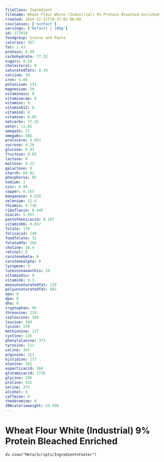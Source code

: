 ```yaml
---
fileClass: Ingredient
filename: Wheat Flour White (Industrial) 9% Protein Bleached Enriched
created: 2024-12-21T19:27:02-06:00
cssclasses: ['nutFact']
servings: ['Default | 100g']
id: 172016
foodgroup: Grains and Pasta
calories: 367
fat: 1.43
protein: 8.89
carbohydrate: 77.32
sugars: 0.54
cholesterol: 0
saturatedfats: 0.34
calcium: 20
iron: 5.06
potassium: 131
magnesium: 20
vitaminaiu: 0
vitaminarae: 0
vitaminc: 0
vitaminb12: 0
vitamind: 0
vitamine: 0.05
netcarbs: 77.32
water: 11.85
omega3s: 17
omega6s: 585
pralscore: 3.951
sucrose: 0.26
glucose: 0.03
fructose: 0.03
lactose: 0
maltose: 0.22
galactose: 0
starch: 68.01
phosphorus: 85
sodium: 2
zinc: 0.94
copper: 0.165
manganese: 0.628
selenium: 11.4
thiamin: 0.736
riboflavin: 0.445
niacin: 5.953
pantothenicacid: 0.187
vitaminb6: 0.037
folate: 170
folicacid: 140
foodfolate: 31
folatedfe: 268
choline: 10.4
retinol: 0
carotenebeta: 0
carotenealpha: 0
lycopene: 0
luteinzeaxanthin: 18
vitamindiu: 0
vitamink: 0.3
monounsaturatedfat: 120
polyunsaturatedfat: 602
epa: 0
dpa: 0
dha: 0
tryptophan: 95
threonine: 229
isoleucine: 306
leucine: 584
lysine: 239
methionine: 127
cystine: 226
phenylalanine: 373
tyrosine: 112
valine: 363
arginine: 313
histidine: 177
alanine: 261
asparticacid: 360
glutamicacid: 2736
glycine: 296
proline: 931
serine: 375
alcohol: 0
caffeine: 0
theobromine: 0
200calorieweight: 54.496
---
```


# Wheat Flour White (Industrial) 9% Protein Bleached Enriched

```dataviewjs
dv.view("Meta/Scripts/IngredientsFooter")
```